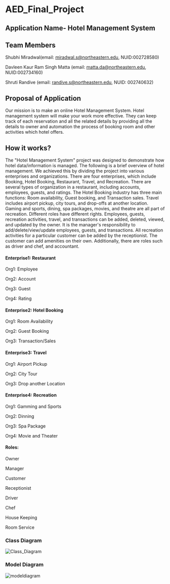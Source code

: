 # AED_Final_Project

## Application Name-  Hotel Management System

## Team Members

Shubhi Miradwal(email: miradwal.s@northeastern.edu, NUID:002728580)

Davleen Kaur Ram Singh Matta (email: matta.da@northeastern.edu, NUID:002734160)

Shruti Randive (email: randive.s@northeastern.edu, NUID: 002740632)


## Proposal of Application
Our mission is to make an online Hotel Management System. Hotel management system will make your work more effective. They can keep track of each reservation and all the related details by providing all the details to owner and automation the process of booking room and other activities which hotel offers.


## How it works? 

The "Hotel Management System" project was designed to demonstrate how hotel data/information is managed. The following is a brief overview of hotel management. We achieved this by dividing the project into various enterprises and organizations. There are four enterprises, which include Booking, Hotel Booking, Restaurant, Travel, and Recreation. There are several types of organization in a restaurant, including accounts, employees, guests, and ratings. The Hotel Booking industry has three main functions: Room availability, Guest booking, and Transaction sales. Travel includes airport pickup, city tours, and drop-offs at another location. Gaming and sports, dining, spa packages, movies, and theatre are all part of recreation. Different roles have different rights. Employees, guests, recreation activities, travel, and transactions can be added, deleted, viewed, and updated by the owner. It is the manager's responsibility to add/delete/view/update employees, guests, and transactions. All recreation activities for a particular customer can be added by the receptionist. The customer can add amenities on their own. Additionally, there are roles such as driver and chef, and accountant.
#### Enterprise1: Restaurant
 
Org1: Employee

Org2: Account

Org3: Guest

Org4: Rating

#### Enterprise2: Hotel Booking

Org1: Room Availability

Org2: Guest Booking

Org3: Transaction/Sales

#### Enterprise3: Travel

Org1: Airport Pickup

Org2: City Tour

Org3: Drop another Location

#### Enterprise4:  Recreation

Org1: Gamming and Sports 

Org2: Dinning

Org3:  Spa Package

Org4: Movie and Theater

#### Roles: 

Owner

Manager

Customer

Receptionist

Driver

Chef

House Keeping

Room Service

### Class Diagram

![Class_Diagram](https://user-images.githubusercontent.com/114192364/206959676-3f91c6ad-0529-4967-9be2-a04ac2211672.png)

### Model Diagram 

![modeldiagram](https://user-images.githubusercontent.com/114192364/206959688-d2b2fe8a-36b0-4a87-8706-65ec6467328c.png)
